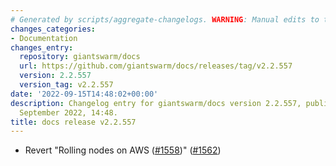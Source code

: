 ```yaml
---
# Generated by scripts/aggregate-changelogs. WARNING: Manual edits to this files will be overwritten.
changes_categories:
- Documentation
changes_entry:
  repository: giantswarm/docs
  url: https://github.com/giantswarm/docs/releases/tag/v2.2.557
  version: 2.2.557
  version_tag: v2.2.557
date: '2022-09-15T14:48:02+00:00'
description: Changelog entry for giantswarm/docs version 2.2.557, published on 15
  September 2022, 14:48.
title: docs release v2.2.557
---
```


- Revert "Rolling nodes on AWS ([#1558](https://github.com/giantswarm/docs/pull/1558))" ([#1562](https://github.com/giantswarm/docs/pull/1562))
